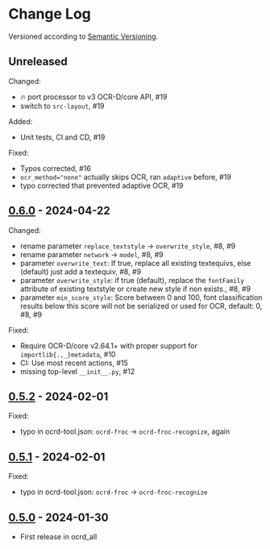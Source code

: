 Change Log
==========

Versioned according to [Semantic Versioning](http://semver.org/).

## Unreleased

Changed:

  * :fire: port processor to v3 OCR-D/core API, #19
  * switch to `src-layout`, #19

Added:

  * Unit tests, CI and CD, #19

Fixed:

  * Typos corrected, #16
  * `ocr_method="none"` actually skips OCR, ran `adaptive` before, #19
  * typo corrected that prevented adaptive OCR, #19

## [0.6.0] - 2024-04-22

Changed:

* rename parameter `replace_textstyle` -> `overwrite_style`, #8, #9
* rename parameter `network` -> `model`, #8, #9
* parameter `overwrite_text`: If true, replace all existing textequivs, else (default) just add a textequiv, #8, #9
* parameter `overwrite_style`: if true (default), replace the `fontFamily` attribute of existing textstyle or create new style if non exists., #8, #9
* parameter `min_score_style`: Score between 0 and 100, font classification results below this score will not be serialized or used for OCR, default: 0, #8, #9

Fixed:

  * Require OCR-D/core v2.64.1+ with proper support for `importlib{.,_}metadata`, #10
  * CI: Use most recent actions, #15
  * missing top-level `__init__.py`, #12

## [0.5.2] - 2024-02-01

Fixed:

  - typo in ocrd-tool.json: `ocrd-froc` -> `ocrd-froc-recognize`, again

## [0.5.1] - 2024-02-01

Fixed:

  - typo in ocrd-tool.json: `ocrd-froc` -> `ocrd-froc-recognize`

## [0.5.0] - 2024-01-30

- First release in ocrd_all

<!-- link-labels -->
[0.6.1]: ../../compare/v0.6.1...v0.6.0
[0.6.0]: ../../compare/v0.6.0...v0.5.2
[0.5.2]: ../../compare/v0.5.2...v0.5.1
[0.5.1]: ../../compare/v0.5.1...v0.5.0
[0.5.0]: ../../compare/v0.5.0...HEAD
